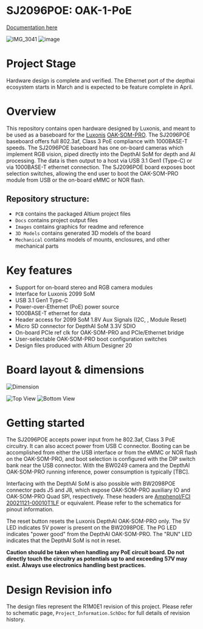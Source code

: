 # SJ2096POE: OAK-1-PoE

[Documentation here](https://docs.luxonis.com/projects/hardware/en/latest/pages/SJ2096POE.html)

![IMG_3041](https://user-images.githubusercontent.com/32992551/109261978-fce01400-77bd-11eb-8895-2a5083a61013.JPG)
![image](https://user-images.githubusercontent.com/32992551/109262197-58aa9d00-77be-11eb-9d58-88723eb1eef3.png)

# Project Stage
Hardware design is complete and verified.  The Ethernet port of the depthai ecosystem starts in March and is expected to be feature complete in April.

# Overview

This repository contains open hardware designed by Luxonis, and meant to be used as a baseboard for the [Luxonis](https://www.luxonis.com/depthai) [OAK-SOM-PRO](https://docs.luxonis.com/projects/hardware/en/latest/pages/BW2099.html). The SJ2096POE baseboard offers full 802.3af, Class 3 PoE compliance with 1000BASE-T speeds. The SJ2096POE baseboard has one on-board cameras which implement RGB vision, piped directly into the DepthAI SoM for depth and AI processing. The data is then output to a host via USB 3.1 Gen1 (Type-C) or via 1000BASE-T ethernet connection. The SJ2096POE board exposes boot selection switches, allowing the end user to boot the OAK-SOM-PRO module from USB or the on-board eMMC or NOR flash. 

## Repository structure:
* `PCB` contains the packaged Altium project files
* `Docs` contains project output files
* `Images` contains graphics for readme and reference
* `3D Models` contains generated 3D models of the board
* `Mechanical` contains models of mounts, enclosures, and other mechanical parts

# Key features
* Support for on-board stereo and RGB camera modules
* Interface for Luxonis 2099 SoM
* USB 3.1 Gen1 Type-C
* Power-over-Ethernet (PoE) power source
* 1000BASE-T ethernet for data
* Header access for 2099 SoM 1.8V Aux Signals (I2C, , Module Reset) 
* Micro SD connector for DepthAI SoM 3.3V SDIO
* On-board PCIe ref clk for OAK-SOM-PRO and PCIe/Ethernet bridge
* User-selectable OAK-SOM-PRO boot configuration switches
* Design files produced with Altium Designer 20


# Board layout & dimensions

![Dimension](https://github.com/luxonis/depthai-hardware/blob/master/SJ2096POE_R0M0E0/Images/oak-1-dimension.png)

![Top View](https://github.com/luxonis/depthai-hardware/blob/master/SJ2096POE_R0M0E0/Images/oak-1-top.png)
![Bottom View](https://github.com/luxonis/depthai-hardware/blob/master/SJ2096POE_R0M0E0/Images/oak-1-bottom.png)

# Getting started
The SJ2096POE accepts power input from he 802.3af, Class 3 PoE circuitry. It can also accect power from USB C connector. Booting can be accomplished from either the USB interface or from the eMMC or NOR flash on the OAK-SOM-PRO, and boot selection is configured with the DIP switch bank near the USB connector. With the BW0249 camera and the DepthAI OAK-SOM-PRO running inference, power consumption is typically [TBC]. 

Interfacing with the DepthAI SoM is also possible with BW2098POE connector pads J5 and J8, which expose OAK-SOM-PRO auxiliary IO and OAK-SOM-PRO Quad SPI, respectively. These headers are [Amphenol/FCI 20021121-00010T1LF](https://octopart.com/20021121-00010t1lf-amphenol+icc+%2F+fci-93112650?r=sp) or equivalent. Please refer to the schematics for pinout information.

The reset button resets the Luxonis DepthAI OAK-SOM-PRO only.
The 5V LED indicates 5V power is present on the BW2098POE.
The PG LED indicates "power good" from the DepthAI OAK-SOM-PRO.
The "RUN" LED indicates that the DepthAI SoM is not in reset.

**Caution should be taken when handling any PoE circuit board. Do not directly touch the circuitry as potentials up to and exceeding 57V may exist. Always use electronics handling best practices.** 


# Design Revision info
The design files represent the R1M0E1 revision of this project. Please refer to schematic page, `Project_Information.SchDoc` for full details of revision history.

